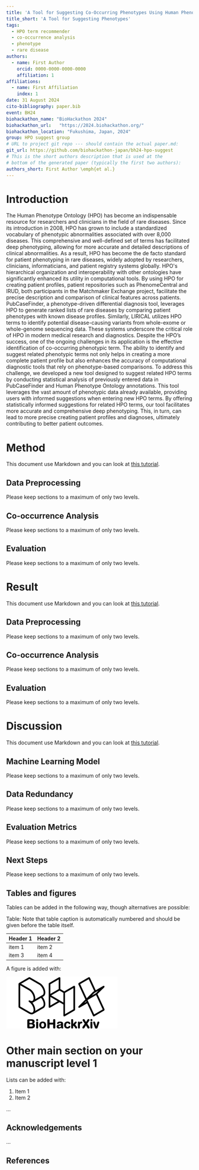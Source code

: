 ```yaml
---
title: 'A Tool for Suggesting Co-Occurring Phenotypes Using Human Phenotype Ontology'
title_short: 'A Tool for Suggesting Phenotypes'
tags:
  - HPO term recommender
  - co-occurrence analysis
  - phenotype
  - rare disease
authors:
  - name: First Author
    orcid: 0000-0000-0000-0000
    affiliation: 1
affiliations:
  - name: First Affiliation
    index: 1
date: 31 August 2024
cito-bibliography: paper.bib
event: BH24
biohackathon_name: "BioHackathon 2024"
biohackathon_url:   "https://2024.biohackathon.org/"
biohackathon_location: "Fukushima, Japan, 2024"
group: HPO suggest group
# URL to project git repo --- should contain the actual paper.md:
git_url: https://github.com/biohackathon-japan/bh24-hpo-suggest
# This is the short authors description that is used at the
# bottom of the generated paper (typically the first two authors):
authors_short: First Author \emph{et al.}
---
```



# Introduction

The Human Phenotype Ontology (HPO) has become an indispensable resource for researchers and clinicians in the field of rare diseases. Since its introduction in 2008, HPO has grown to include a standardized vocabulary of phenotypic abnormalities associated with over 8,000 diseases. This comprehensive and well-defined set of terms has facilitated deep phenotyping, allowing for more accurate and detailed descriptions of clinical abnormalities. As a result, HPO has become the de facto standard for patient phenotyping in rare diseases, widely adopted by researchers, clinicians, informaticians, and patient registry systems globally.
HPO's hierarchical organization and interoperability with other ontologies have significantly enhanced its utility in computational tools. By using HPO for creating patient profiles, patient repositories such as PhenomeCentral and IRUD, both participants in the Matchmaker Exchange project, facilitate the precise description and comparison of clinical features across patients. PubCaseFinder, a phenotype-driven differential diagnosis tool, leverages HPO to generate ranked lists of rare diseases by comparing patient phenotypes with known disease profiles. Similarly, LIRICAL utilizes HPO terms to identify potential disease-causing variants from whole-exome or whole-genome sequencing data. These systems underscore the critical role of HPO in modern medical research and diagnostics.
Despite the HPO’s success, one of the ongoing challenges in its application is the effective identification of co-occurring phenotypic term. The ability to identify and suggest related phenotypic terms not only helps in creating a more complete patient profile but also enhances the accuracy of computational diagnostic tools that rely on phenotype-based comparisons.
To address this challenge, we developed a new tool designed to suggest related HPO terms by conducting statistical analysis of previously entered data in PubCaseFinder and Human Phenotype Ontology annotations. This tool leverages the vast amount of phenotypic data already available, providing users with informed suggestions when entering new HPO terms. By offering statistically informed suggestions for related HPO terms, our tool facilitates more accurate and comprehensive deep phenotyping. This, in turn, can lead to more precise creating patient profiles and diagnoses, ultimately contributing to better patient outcomes.


# Method

This document use Markdown and you can look at [this tutorial](https://www.markdowntutorial.com/).

## Data Preprocessing

Please keep sections to a maximum of only two levels.

## Co-occurrence Analysis

Please keep sections to a maximum of only two levels.

## Evaluation

Please keep sections to a maximum of only two levels.


# Result

This document use Markdown and you can look at [this tutorial](https://www.markdowntutorial.com/).

## Data Preprocessing

Please keep sections to a maximum of only two levels.

## Co-occurrence Analysis

Please keep sections to a maximum of only two levels.

## Evaluation

Please keep sections to a maximum of only two levels.


# Discussion

This document use Markdown and you can look at [this tutorial](https://www.markdowntutorial.com/).

## Machine Learning Model

Please keep sections to a maximum of only two levels.

## Data Redundancy

Please keep sections to a maximum of only two levels.

## Evaluation Metrics

Please keep sections to a maximum of only two levels.

## Next Steps

Please keep sections to a maximum of only two levels.



## Tables and figures

Tables can be added in the following way, though alternatives are possible:

Table: Note that table caption is automatically numbered and should be
given before the table itself.

| Header 1 | Header 2 |
| -------- | -------- |
| item 1 | item 2 |
| item 3 | item 4 |

A figure is added with:

![Caption for BioHackrXiv logo figure](./biohackrxiv.png)

# Other main section on your manuscript level 1

Lists can be added with:

1. Item 1
2. Item 2



...

## Acknowledgements

...

## References
